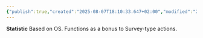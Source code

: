 ```yaml
---
{"publish":true,"created":"2025-08-07T18:10:33.647+02:00","modified":"2025-08-07T18:41:46.807+02:00","cssclasses":""}
---
```


**Statistic**
Based on OS. Functions as a bonus to Survey-type actions.